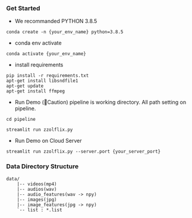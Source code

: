### Get Started
- We recommanded PYTHON 3.8.5
```
conda create -n {your_env_name} python=3.8.5
```
- conda env activate
```
conda activate {your_env_name}
```
- install requirements
```
pip install -r requirements.txt
apt-get install libsndfile1
apt-get update
apt-get install ffmpeg
```
- Run Demo 
(🧨Caution) pipeline is working directory. All path setting on pipeline.
```
cd pipeline
```
```
streamlit run zzolflix.py
```
- Run Demo on Cloud Server
```
streamlit run zzolflix.py --server.port {your_server_port}
```

### Data Directory Structure

```
data/
    |-- videos(mp4)
    |-- audios(wav)
    |-- audio_features(wav -> npy)
    |-- images(jpg)
    |-- image_features(jpg -> npy)
    `-- list : *.list
```